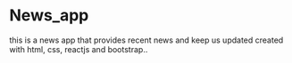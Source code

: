 # News_app
this is a news app that provides recent news and keep us updated created with html, css, reactjs and bootstrap..
